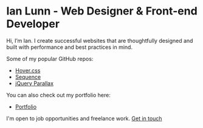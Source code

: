 # Ian Lunn - Web Designer & Front-end Developer

Hi, I’m Ian. I create successful websites that are thoughtfully designed and built with performance and best practices in mind.

Some of my popular GitHub repos:

- [Hover.css](https://github.com/IanLunn/Hover)
- [Sequence](https://github.com/IanLunn/Sequence)
- [jQuery Parallax](https://github.com/IanLunn/jQuery-Parallax)

You can also check out my portfolio here:

- [Portfolio](https://ianlunn.co.uk)

I'm open to job opportunities and freelance work. [Get in touch](https://ianlunn.co.uk/contact)
